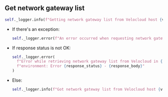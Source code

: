 ## Get network gateway list

```python
self._logger.info(f"Getting network gateway list from Velocloud host {velocloud_host}...")
```

* If there's an exception:
    ```python
    self._logger.error(f"An error occurred when requesting network gateway list from Velocloud -> {e}")
    ```

* If response status is not OK:
    ```python
    self._logger.error(
      f"Error while retrieving network gateway list from Velocloud in {environment} "
      f"environment: Error {response_status} - {response_body}"
    )
    ```
* Else:
    ```python
    self._logger.info(f"Got network gateway list from Velocloud host {velocloud_host}!")
    ```
